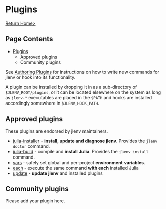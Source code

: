 # Plugins

[Return Home>](/jlenv/)

## Page Contents

* [Plugins](#plugins)
  * [<a href="#approved-plugins"></a>Approved plugins](#approved-plugins)
  * [<a href="#community-plugins"></a>Community plugins](#community-plugins)

See [Authoring Plugins](/jlenv/authoring-plugins.md) for instructions on how to write 
new commands for jlenv or hook into its functionality.

A plugin can be installed by dropping it in as a sub-directory of 
`$JLENV_ROOT/plugins`, or it can be located elsewhere on the system as long as 
`jlenv-*` executables are placed in the `$PATH` and hooks are installed 
accordingly somewhere in `$JLENV_HOOK_PATH`.

## Approved plugins

These plugins are endorsed by jlenv maintainers.

* [julia-installer](https://github.com/jlenv/jlenv-installer) - **install, update and diagnose jlenv**.
    Provides the `jlenv doctor` command.
* [julia-build](https://github.com/jlenv/julia-build) - compile and **install Julia**.
    Provides the `jlenv install` command.
* [vars](https://github.com/jlenv/jlenv-vars) - safely set global and per-project **environment variables**.
* [each](https://github.com/jlenv/jlenv-each) - execute the same command **with each** installed Julia
* [update](https://github.com/jlenv/jlenv-update) - **update jlenv** and installed plugins

<!--
* [ctags](https://github.com/jlenv/jlenv-ctags) - automatically **generate ctags** for jlenv Julia stdlibs
* [whatis](https://github.com/jlenv/jlenv-whatis) - **resolve abbreviations** to full Julia identifiers (useful for other plugins)
* [aliases](https://github.com/jlenv/jlenv-aliases) - **create aliases** for Julia versions -->

## Community plugins

Please add your plugin here.
